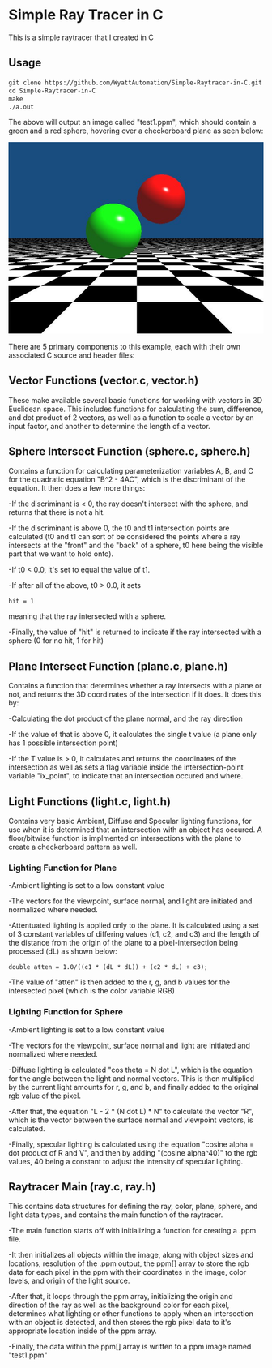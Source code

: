 # Simple Ray Tracer in C

This is a simple raytracer that I created in C  

## Usage

```
git clone https://github.com/WyattAutomation/Simple-Raytracer-in-C.git
cd Simple-Raytracer-in-C
make
./a.out
```
The above will output an image called "test1.ppm", which should contain a green and a red sphere, hovering over a checkerboard plane as seen below:

![Alt Text](imageforgit/test1.jpg)


There are 5 primary components to this example, each with their own associated C source and header files:

## Vector Functions (vector.c, vector.h)

These make available several basic functions for working with vectors in 3D Euclidean space.  This includes functions for calculating the sum, difference, and dot product of 2 vectors, as well as a function to scale a vector by an input factor, and another to determine the length of a vector.

## Sphere Intersect Function (sphere.c, sphere.h)

Contains a function for calculating parameterization variables A, B, and C for the quadratic equation "B^2 - 4AC", which is the discriminant of the equation.  It then does a few more things:

-If the discriminant is < 0, the ray doesn't intersect with the sphere, and returns that there is not a hit.

-If the discriminant is above 0, the t0 and t1 intersection points are calculated (t0 and t1 can sort of be considered the points where a ray intersects at the "front" and the "back" of a sphere, t0 here being the visible part that we want to hold onto).

-If t0 < 0.0, it's set to equal the value of t1.

-If after all of the above, t0 > 0.0, it sets 
```
hit = 1
```
meaning that the ray intersected with a sphere.

-Finally, the value of "hit" is returned to indicate if the ray intersected with a sphere (0 for no hit, 1 for hit)

## Plane Intersect Function (plane.c, plane.h)

Contains a function that determines whether a ray intersects with a plane or not, and returns the 3D coordinates of the intersection if it does.  It does this by:

-Calculating the dot product of the plane normal, and the ray direction

-If the value of that is above 0, it calculates the single t value (a plane only has 1 possible intersection point)

-If the T value is > 0, it calculates and returns the coordinates of the intersection as well as sets a flag variable inside the intersection-point variable "ix_point", to indicate that an intersection occured and where.

## Light Functions (light.c, light.h)
Contains very basic Ambient, Diffuse and Specular lighting functions, for use when it is determined that an intersection with an object has occured.  A floor/bitwise function is implmented on intersections with the plane to create a checkerboard pattern as well.

### Lighting Function for Plane

-Ambient lighting is set to a low constant value

-The vectors for the viewpoint, surface normal, and light are initiated and normalized where needed.

-Attentuated lighting is applied only to the plane.  It is calculated using a set of 3 constant variables of differing values (c1, c2, and c3) and the length of the distance from the origin of the plane to a pixel-intersection being processed (dL) as shown below:
```
double atten = 1.0/((c1 * (dL * dL)) + (c2 * dL) + c3);
```
-The value of "atten" is then added to the r, g, and b values for the intersected pixel (which is the color variable RGB)

### Lighting Function for Sphere

-Ambient lighting is set to a low constant value

-The vectors for the viewpoint, surface normal and light are initiated and normalized where needed.

-Diffuse lighting is calculated "cos theta = N dot L", which is the equation for the angle between the light and normal vectors.  This is then multiplied by the current light amounts for r, g, and b, and finally added to the original rgb value of the pixel.

-After that, the equation "L - 2 * (N dot L) * N" to calculate the vector "R", which is the vector between the surface normal and viewpoint vectors, is calculated.

-Finally, specular lighting is calculated using the equation "cosine alpha = dot product of R and V", and then by adding "(cosine alpha^40)" to the rgb values, 40 being a constant to adjust the intensity of specular lighting.


## Raytracer Main (ray.c, ray.h)

This contains data structures for defining the ray, color, plane, sphere, and light data types, and contains the main function of the raytracer.  

-The main function starts off with initializing a function for creating a .ppm file.

-It then initializes all objects within the image, along with object sizes and locations, resolution of the .ppm output, the ppm[] array to store the rgb data for each pixel in the ppm with their coordinates in the image, color levels, and origin of the light source.

-After that, it loops through the ppm array, initializing the origin and direction of the ray as well as the background color for each pixel, determines what lighting or other functions to apply when an intersection with an object is detected, and then stores the rgb pixel data to it's appropriate location inside of the ppm array.

-Finally, the data within the ppm[] array is written to a ppm image named "test1.ppm"
